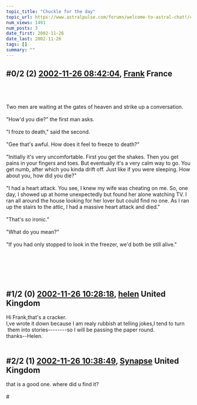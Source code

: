 ```yaml
---
topic_title: "Chuckle for the day"
topic_url: https://www.astralpulse.com/forums/welcome-to-astral-chat!/chuckle-for-the-day
num_views: 1491
num_posts: 3
date_first: 2002-11-26
date_last: 2002-11-26
tags: []
summary: ""
---
```


## \#0/2 (2) [2002-11-26 08:42:04](https://www.astralpulse.com/forums/index.php?msg=118436), [Frank](https://www.astralpulse.com/forums/profile/?u=359) France ##
<section>
<br>
<br>
<br>
Two men are waiting at the gates of heaven and strike up a conversation.
<br>
<br>
"How'd you die?" the first man asks.
<br>
<br>
"I froze to death," said the second.
<br>
<br>
"Gee that's awful. How does it feel to freeze to death?"
<br>
<br>
"Initially it's very uncomfortable. First you get the shakes. Then you get pains in your fingers and toes. But eventually it's a very calm way to go. You get numb, after which you kinda drift off. Just like if you were sleeping. How about you, how did you die?"
<br>
<br>
"I had a heart attack. You see, I knew my wife was cheating on me. So, one day, I showed up at home unexpectedly but found her alone watching TV. I ran all around the house looking for her lover but could find no one. As I ran up the stairs to the attic, I had a massive heart attack and died."
<br>
<br>
"That's so ironic."
<br>
<br>
"What do you mean?"
<br>
<br>
"If you had only stopped to look in the freezer, we'd both be still alive."
<br>
<br>
<br>
<br>
<br>
<br>
</section>

## \#1/2 (0) [2002-11-26 10:28:18](https://www.astralpulse.com/forums/index.php?msg=17605), [helen](https://www.astralpulse.com/forums/profile/?u=1488) United Kingdom ##
<section>
Hi Frank,that's a cracker.
<br>
I,ve wrote it down because I am realy rubbish at telling jokes,I tend to turn  them into stories--------so I will be passing the paper round.
<br>
thanks--Helen.
<br>
<br>
</section>

## \#2/2 (1) [2002-11-26 10:38:49](https://www.astralpulse.com/forums/index.php?msg=17608), [Synapse](https://www.astralpulse.com/forums/profile/?u=1448) United Kingdom ##
<section>
that is a good one. where did u find it?
<br>
<br>
#
<br>
<br>
</section>